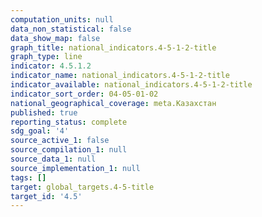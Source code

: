 ```yaml
---
computation_units: null
data_non_statistical: false
data_show_map: false
graph_title: national_indicators.4-5-1-2-title
graph_type: line
indicator: 4.5.1.2
indicator_name: national_indicators.4-5-1-2-title
indicator_available: national_indicators.4-5-1-2-title
indicator_sort_order: 04-05-01-02
national_geographical_coverage: meta.Казахстан
published: true
reporting_status: complete
sdg_goal: '4'
source_active_1: false
source_compilation_1: null
source_data_1: null
source_implementation_1: null
tags: []
target: global_targets.4-5-title
target_id: '4.5'
---
```

